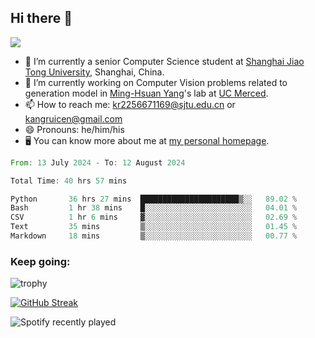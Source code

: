 ## Hi there 👋

![](https://komarev.com/ghpvc/?username=Kr-Panghu)
- 🌱 I’m currently a senior Computer Science student at [Shanghai Jiao Tong University](https://www.sjtu.edu.cn), Shanghai, China.
- 🔭 I’m currently working on Computer Vision problems related to generation model in [Ming-Hsuan Yang](https://faculty.ucmerced.edu/mhyang/)'s lab at [UC Merced](https://www.ucmerced.edu/).
- 📫 How to reach me: kr2256671169@sjtu.edu.cn or kangruicen@gmail.com
- 😄 Pronouns: he/him/his
- 🖥️ You can know more about me at [my personal homepage](https://kr-panghu.github.io).

<!--START_SECTION:waka-->

```rust
From: 13 July 2024 - To: 12 August 2024

Total Time: 40 hrs 57 mins

Python       36 hrs 27 mins  ██████████████████████▒░░   89.02 %
Bash         1 hr 38 mins    █░░░░░░░░░░░░░░░░░░░░░░░░   04.01 %
CSV          1 hr 6 mins     ▓░░░░░░░░░░░░░░░░░░░░░░░░   02.69 %
Text         35 mins         ▒░░░░░░░░░░░░░░░░░░░░░░░░   01.45 %
Markdown     18 mins         ▒░░░░░░░░░░░░░░░░░░░░░░░░   00.77 %
```

<!--END_SECTION:waka-->

<h3 align="left">Keep going:</h3>

![trophy](https://github-profile-trophy.vercel.app/?username=Kr-Panghu&theme=onedark&title=MultiLanguage,Stars,Followers,Repositories,Commits,Experience)

[![GitHub Streak](https://github-readme-streak-stats.herokuapp.com/?user=Kr-Panghu)](https://git.io/streak-stats)

![Spotify recently played](https://spotify-recently-played-readme.vercel.app/api?user=313cmgdfngjjlfotpedtywb7cpca)
